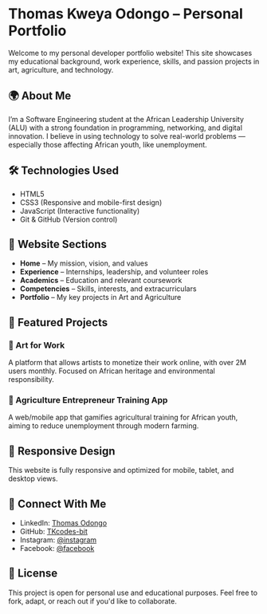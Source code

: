 # Thomas Kweya Odongo – Personal Portfolio

Welcome to my personal developer portfolio website! This site showcases my educational background, work experience, skills, and passion projects in art, agriculture, and technology.

## 🌍 About Me

I’m a Software Engineering student at the African Leadership University (ALU) with a strong foundation in programming, networking, and digital innovation. I believe in using technology to solve real-world problems — especially those affecting African youth, like unemployment.

## 🛠️ Technologies Used

* HTML5
* CSS3 (Responsive and mobile-first design)
* JavaScript (Interactive functionality)
* Git & GitHub (Version control)

## 📁 Website Sections

* **Home** – My mission, vision, and values
* **Experience** – Internships, leadership, and volunteer roles
* **Academics** – Education and relevant coursework
* **Competencies** – Skills, interests, and extracurriculars
* **Portfolio** – My key projects in Art and Agriculture

## 🌱 Featured Projects

### 🎨 Art for Work

A platform that allows artists to monetize their work online, with over 2M users monthly. Focused on African heritage and environmental responsibility.

### 🌾 Agriculture Entrepreneur Training App

A web/mobile app that gamifies agricultural training for African youth, aiming to reduce unemployment through modern farming.

## 📲 Responsive Design

This website is fully responsive and optimized for mobile, tablet, and desktop views.

## 🔗 Connect With Me

* LinkedIn: [Thomas Odongo](https://www.linkedin.com/in/thomas-odongo-0a0494272/)
* GitHub: [TKcodes-bit](https://github.com/TKcodes-bit)
* Instagram: [@instagram](https://www.instagram.com/)
* Facebook: [@facebook](https://www.facebook.com/)

## 📜 License

This project is open for personal use and educational purposes. Feel free to fork, adapt, or reach out if you'd like to collaborate.
